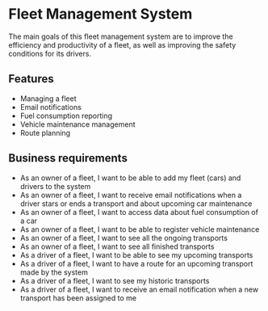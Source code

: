 # Fleet Management System

The main goals of this fleet management system are to improve the efficiency and productivity of a fleet, as well as improving the safety conditions for its drivers.

## Features

- Managing a fleet
- Email notifications
- Fuel consumption reporting
- Vehicle maintenance management
- Route planning

## Business requirements

- As an owner of a fleet, I want to be able to add my fleet (cars) and drivers to the system
- As an owner of a fleet, I want to receive email notifications when a driver stars or ends a transport and about upcoming car maintenance
- As an owner of a fleet, I want to access data about fuel consumption of a car
- As an owner of a fleet, I want to be able to register vehicle maintenance
- As an owner of a fleet, I want to see all the ongoing transports
- As an owner of a fleet, I want to see all finished transports
- As a driver of a fleet, I want to be able to see my upcoming transports
- As a driver of a fleet, I want to have a route for an upcoming transport made by the system
- As a driver of a fleet, I want to see my historic transports
- As a driver of a fleet, I want to receive an email notification when a new transport has been assigned to me
